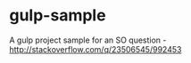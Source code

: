 gulp-sample
===========

A gulp project sample for an SO question - http://stackoverflow.com/q/23506545/992453
